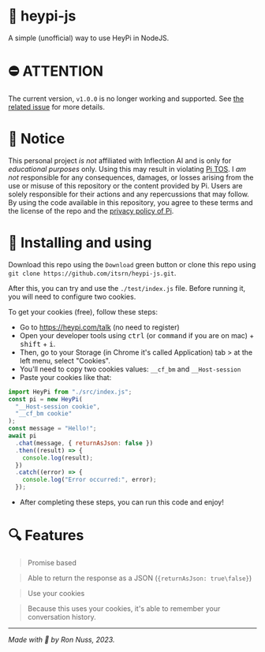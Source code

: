 # 🍰 heypi-js
A simple (unofficial) way to use HeyPi in NodeJS.

# ⛔ ATTENTION
The current version, `v1.0.0` is no longer working and supported. See [the related issue](https://github.com/itsrn/heypi-js/issues/1) for more details.

# 📑 Notice
This personal project *is not* affiliated with Inflection AI and is only for *educational purposes* only. Using this may result in violating [Pi TOS](https://heypi.com/policy#terms).
I *am not* responsible for any consequences, damages, or losses arising from the use or misuse of this repository or the content provided by Pi. Users are solely responsible for their actions and any repercussions that may follow. By using the code available in this repository, you agree to these terms and the license of the repo and the [privacy policy of Pi](https://heypi.com/policy#privacy).

# 📩 Installing and using
Download this repo using the `Download` green button or clone this repo using `git clone https://github.com/itsrn/heypi-js.git`.

After this, you can try and use the `./test/index.js` file. Before running it, you will need to configure two cookies.

To get your cookies (free), follow these steps:
- Go to https://heypi.com/talk (no need to register)
- Open your developer tools using <kbd>ctrl</kbd> (or <kbd>command</kbd> if you are on mac) + <kbd>shift</kbd> + <kbd>i</kbd>.
- Then, go to your Storage (in Chrome it's called Application) tab > at the left menu, select "Cookies".
- You'll need to copy two cookies values: `__cf_bm` and `__Host-session`
- Paste your cookies like that:
```js
import HeyPi from "./src/index.js";
const pi = new HeyPi(
  "__Host-session cookie",
  "__cf_bm cookie"
);
const message = "Hello!";
await pi
  .chat(message, { returnAsJson: false })
  .then((result) => {
    console.log(result);
  })
  .catch((error) => {
    console.log("Error occurred:", error);
  });
```
- After completing these steps, you can run this code and enjoy!

# 🔍 Features
>  Promise based

> Able to return the response as a JSON (`{returnAsJson: true\false}`)

> Use your cookies

> Because this uses your cookies, it's able to remember your conversation history.

----------------------------------
*Made with 🧆 by Ron Nuss, 2023.*
